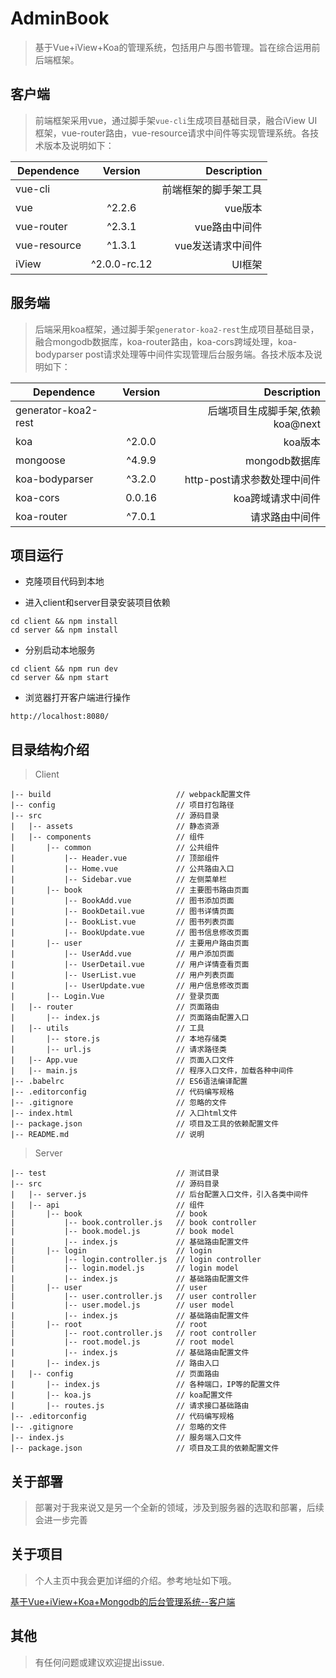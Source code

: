 # AdminBook

> 基于Vue+iView+Koa的管理系统，包括用户与图书管理。旨在综合运用前后端框架。

## 客户端

> 前端框架采用vue，通过脚手架`vue-cli`生成项目基础目录，融合iView UI框架，vue-router路由，vue-resource请求中间件等实现管理系统。各技术版本及说明如下：

| Dependence      | Version   |   Description		|
| ------------- |:-------------:|-------------:|
|vue-cli | | 前端框架的脚手架工具|
|vue |	^2.2.6 	| vue版本 |
|vue-router	| ^2.3.1	| vue路由中间件 |
|vue-resource |	^1.3.1	| vue发送请求中间件 |
|iView |^2.0.0-rc.12| UI框架|


## 服务端

> 后端采用koa框架，通过脚手架`generator-koa2-rest`生成项目基础目录，融合mongodb数据库，koa-router路由，koa-cors跨域处理，koa-bodyparser post请求处理等中间件实现管理后台服务端。各技术版本及说明如下：

| Dependence      | Version   |   Description	|
| ------------- |:-------------:|-------------:|
|generator-koa2-rest | | 后端项目生成脚手架,依赖koa@next |
|koa |	^2.0.0 	| koa版本 |
|mongoose | ^4.9.9 | mongodb数据库 |
|koa-bodyparser	| ^3.2.0	| http-post请求参数处理中间件 |
|koa-cors |	0.0.16	| koa跨域请求中间件 |
|koa-router |^7.0.1| 请求路由中间件 |


## 项目运行

+ 克隆项目代码到本地

+ 进入client和server目录安装项目依赖

```
cd client && npm install
cd server && npm install
```

+ 分别启动本地服务

```
cd client && npm run dev
cd server && npm start
```

+ 浏览器打开客户端进行操作

```
http://localhost:8080/
```

## 目录结构介绍 ##

> Client

	|-- build                            // webpack配置文件
	|-- config                           // 项目打包路径
	|-- src                              // 源码目录
	|   |-- assets                   	 // 静态资源
	|   |-- components                   // 组件
	|       |-- common                   // 公共组件
	|           |-- Header.vue           // 顶部组件
	|           |-- Home.vue           	 // 公共路由入口
	|           |-- Sidebar.vue          // 左侧菜单栏
	|		|-- book                   	 // 主要图书路由页面
	|           |-- BookAdd.vue       	 // 图书添加页面
	|           |-- BookDetail.vue       // 图书详情页面
	|           |-- BookList.vue         // 图书列表页面
	|           |-- BookUpdate.vue       // 图书信息修改页面
	|		|-- user                   	 // 主要用户路由页面
	|           |-- UserAdd.vue          // 用户添加页面
	|           |-- UserDetail.vue       // 用户详情查看页面
	|           |-- UserList.vue         // 用户列表页面
	|           |-- UserUpdate.vue       // 用户信息修改页面
	|		|-- Login.Vue                // 登录页面
	|   |-- router                   	 // 页面路由
	|		|-- index.js                 // 页面路由配置入口
	|   |-- utils                   	 // 工具
	|		|-- store.js                 // 本地存储类
	|		|-- url.js                   // 请求路径类
	|   |-- App.vue                      // 页面入口文件
	|   |-- main.js                      // 程序入口文件，加载各种中间件
	|-- .babelrc                         // ES6语法编译配置
	|-- .editorconfig                    // 代码编写规格
	|-- .gitignore                       // 忽略的文件
	|-- index.html                       // 入口html文件
	|-- package.json                     // 项目及工具的依赖配置文件
	|-- README.md                        // 说明

> Server

	|-- test                             // 测试目录
	|-- src                              // 源码目录
	|   |-- server.js                    // 后台配置入口文件，引入各类中间件
	|   |-- api                   		 // 组件
	|       |-- book                     // book
	|           |-- book.controller.js   // book controller
	|           |-- book.model.js        // book model
	|           |-- index.js             // 基础路由配置文件
	|       |-- login                    // login
	|           |-- login.controller.js  // login controller
	|           |-- login.model.js       // login model
	|           |-- index.js             // 基础路由配置文件
	|       |-- user                     // user
	|           |-- user.controller.js   // user controller
	|           |-- user.model.js        // user model
	|           |-- index.js             // 基础路由配置文件
	|       |-- root                     // root
	|           |-- root.controller.js   // root controller
	|           |-- root.model.js        // root model
	|           |-- index.js             // 基础路由配置文件
	|		|-- index.js                 // 路由入口
	|   |-- config                   	 // 页面路由
	|		|-- index.js                 // 各种端口，IP等的配置文件
	|		|-- koa.js                   // koa配置文件
	|		|-- routes.js                // 请求接口基础路由
	|-- .editorconfig                    // 代码编写规格
	|-- .gitignore                       // 忽略的文件
	|-- index.js                         // 服务端入口文件
	|-- package.json                     // 项目及工具的依赖配置文件



## 关于部署

> 部署对于我来说又是另一个全新的领域，涉及到服务器的选取和部署，后续会进一步完善

## 关于项目

> 个人主页中我会更加详细的介绍。参考地址如下哦。

[基于Vue+iView+Koa+Mongodb的后台管理系统--客户端](https://liujinhuan.github.io/2017/05/16/%E5%9F%BA%E4%BA%8EVue+iView+Koa+Mongodb%E7%9A%84%E5%90%8E%E5%8F%B0%E7%AE%A1%E7%90%86%E7%B3%BB%E7%BB%9F--%E5%AE%A2%E6%88%B7%E7%AB%AF/)

## 其他

> 有任何问题或建议欢迎提出issue.


